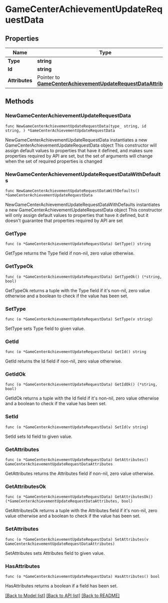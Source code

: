 # GameCenterAchievementUpdateRequestData

## Properties

Name | Type | Description | Notes
------------ | ------------- | ------------- | -------------
**Type** | **string** |  | 
**Id** | **string** |  | 
**Attributes** | Pointer to [**GameCenterAchievementUpdateRequestDataAttributes**](GameCenterAchievementUpdateRequestDataAttributes.md) |  | [optional] 

## Methods

### NewGameCenterAchievementUpdateRequestData

`func NewGameCenterAchievementUpdateRequestData(type_ string, id string, ) *GameCenterAchievementUpdateRequestData`

NewGameCenterAchievementUpdateRequestData instantiates a new GameCenterAchievementUpdateRequestData object
This constructor will assign default values to properties that have it defined,
and makes sure properties required by API are set, but the set of arguments
will change when the set of required properties is changed

### NewGameCenterAchievementUpdateRequestDataWithDefaults

`func NewGameCenterAchievementUpdateRequestDataWithDefaults() *GameCenterAchievementUpdateRequestData`

NewGameCenterAchievementUpdateRequestDataWithDefaults instantiates a new GameCenterAchievementUpdateRequestData object
This constructor will only assign default values to properties that have it defined,
but it doesn't guarantee that properties required by API are set

### GetType

`func (o *GameCenterAchievementUpdateRequestData) GetType() string`

GetType returns the Type field if non-nil, zero value otherwise.

### GetTypeOk

`func (o *GameCenterAchievementUpdateRequestData) GetTypeOk() (*string, bool)`

GetTypeOk returns a tuple with the Type field if it's non-nil, zero value otherwise
and a boolean to check if the value has been set.

### SetType

`func (o *GameCenterAchievementUpdateRequestData) SetType(v string)`

SetType sets Type field to given value.


### GetId

`func (o *GameCenterAchievementUpdateRequestData) GetId() string`

GetId returns the Id field if non-nil, zero value otherwise.

### GetIdOk

`func (o *GameCenterAchievementUpdateRequestData) GetIdOk() (*string, bool)`

GetIdOk returns a tuple with the Id field if it's non-nil, zero value otherwise
and a boolean to check if the value has been set.

### SetId

`func (o *GameCenterAchievementUpdateRequestData) SetId(v string)`

SetId sets Id field to given value.


### GetAttributes

`func (o *GameCenterAchievementUpdateRequestData) GetAttributes() GameCenterAchievementUpdateRequestDataAttributes`

GetAttributes returns the Attributes field if non-nil, zero value otherwise.

### GetAttributesOk

`func (o *GameCenterAchievementUpdateRequestData) GetAttributesOk() (*GameCenterAchievementUpdateRequestDataAttributes, bool)`

GetAttributesOk returns a tuple with the Attributes field if it's non-nil, zero value otherwise
and a boolean to check if the value has been set.

### SetAttributes

`func (o *GameCenterAchievementUpdateRequestData) SetAttributes(v GameCenterAchievementUpdateRequestDataAttributes)`

SetAttributes sets Attributes field to given value.

### HasAttributes

`func (o *GameCenterAchievementUpdateRequestData) HasAttributes() bool`

HasAttributes returns a boolean if a field has been set.


[[Back to Model list]](../README.md#documentation-for-models) [[Back to API list]](../README.md#documentation-for-api-endpoints) [[Back to README]](../README.md)


